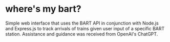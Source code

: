 # where's my bart?
Simple web interface that uses the BART API in conjunction with Node.js and Express.js to track arrivals of trains given user input of a specific BART station. Assistance and guidance was received from OpenAI's ChatGPT.
